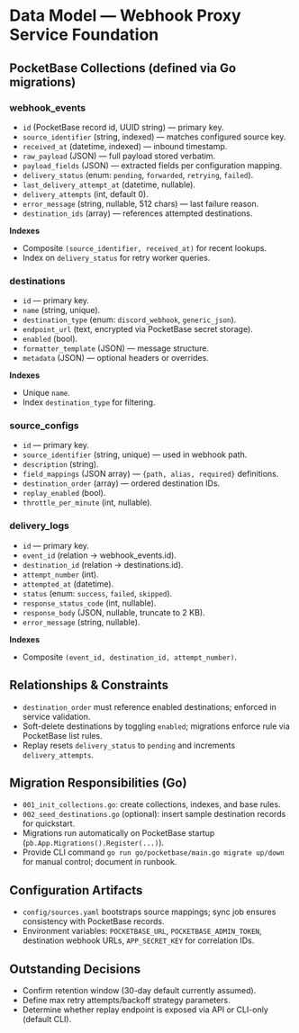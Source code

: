 # Data Model — Webhook Proxy Service Foundation

## PocketBase Collections (defined via Go migrations)

### webhook_events
- `id` (PocketBase record id, UUID string) — primary key.
- `source_identifier` (string, indexed) — matches configured source key.
- `received_at` (datetime, indexed) — inbound timestamp.
- `raw_payload` (JSON) — full payload stored verbatim.
- `payload_fields` (JSON) — extracted fields per configuration mapping.
- `delivery_status` (enum: `pending`, `forwarded`, `retrying`, `failed`).
- `last_delivery_attempt_at` (datetime, nullable).
- `delivery_attempts` (int, default 0).
- `error_message` (string, nullable, 512 chars) — last failure reason.
- `destination_ids` (array<string>) — references attempted destinations.

**Indexes**
- Composite `(source_identifier, received_at)` for recent lookups.
- Index on `delivery_status` for retry worker queries.

### destinations
- `id` — primary key.
- `name` (string, unique).
- `destination_type` (enum: `discord_webhook`, `generic_json`).
- `endpoint_url` (text, encrypted via PocketBase secret storage).
- `enabled` (bool).
- `formatter_template` (JSON) — message structure.
- `metadata` (JSON) — optional headers or overrides.

**Indexes**
- Unique `name`.
- Index `destination_type` for filtering.

### source_configs
- `id` — primary key.
- `source_identifier` (string, unique) — used in webhook path.
- `description` (string).
- `field_mappings` (JSON array) — `{path, alias, required}` definitions.
- `destination_order` (array<string>) — ordered destination IDs.
- `replay_enabled` (bool).
- `throttle_per_minute` (int, nullable).

### delivery_logs
- `id` — primary key.
- `event_id` (relation -> webhook_events.id).
- `destination_id` (relation -> destinations.id).
- `attempt_number` (int).
- `attempted_at` (datetime).
- `status` (enum: `success`, `failed`, `skipped`).
- `response_status_code` (int, nullable).
- `response_body` (JSON, nullable, truncate to 2 KB).
- `error_message` (string, nullable).

**Indexes**
- Composite `(event_id, destination_id, attempt_number)`.

## Relationships & Constraints
- `destination_order` must reference enabled destinations; enforced in service validation.
- Soft-delete destinations by toggling `enabled`; migrations enforce rule via PocketBase list rules.
- Replay resets `delivery_status` to `pending` and increments `delivery_attempts`.

## Migration Responsibilities (Go)
- `001_init_collections.go`: create collections, indexes, and base rules.
- `002_seed_destinations.go` (optional): insert sample destination records for quickstart.
- Migrations run automatically on PocketBase startup (`pb.App.Migrations().Register(...)`).
- Provide CLI command `go run go/pocketbase/main.go migrate up/down` for manual control; document in runbook.

## Configuration Artifacts
- `config/sources.yaml` bootstraps source mappings; sync job ensures consistency with PocketBase records.
- Environment variables: `POCKETBASE_URL`, `POCKETBASE_ADMIN_TOKEN`, destination webhook URLs, `APP_SECRET_KEY` for correlation IDs.

## Outstanding Decisions
- Confirm retention window (30-day default currently assumed).
- Define max retry attempts/backoff strategy parameters.
- Determine whether replay endpoint is exposed via API or CLI-only (default CLI).
